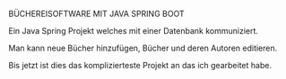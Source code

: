 BÜCHEREISOFTWARE MIT JAVA SPRING BOOT

Ein Java Spring Projekt welches mit einer Datenbank kommuniziert.

Man kann neue Bücher hinzufügen, Bücher und deren Autoren editieren.

Bis jetzt ist dies das komplizierteste Projekt an das ich gearbeitet habe.
